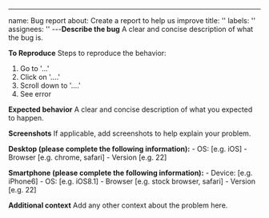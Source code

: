 ---
name: Bug report
about: Create a report to help us improve
title: ''
labels: ''
assignees: ''
---**Describe the bug**
A clear and concise description of what the bug is.

**To Reproduce**
Steps to reproduce the behavior:

1. Go to '...'
2. Click on '....'
3. Scroll down to '....'
4. See error

**Expected behavior**
A clear and concise description of what you expected to happen.

**Screenshots**
If applicable, add screenshots to help explain your problem.

**Desktop (please complete the following information):** - OS: [e.g. iOS] - Browser [e.g. chrome, safari] - Version [e.g. 22]

**Smartphone (please complete the following information):** - Device: [e.g. iPhone6] - OS: [e.g. iOS8.1] - Browser [e.g. stock browser, safari] - Version [e.g. 22]

**Additional context**
Add any other context about the problem here.
